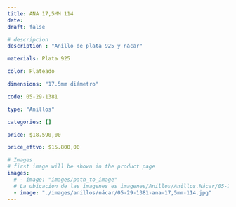 ```yaml
---
title: ANA 17,5MM 114
date: 
draft: false

# descripcion
description : "Anillo de plata 925 y nácar"

materials: Plata 925

color: Plateado

dimensions: "17.5mm diámetro"

code: 05-29-1381

type: "Anillos"

categories: []

price: $18.590,00

price_eftvo: $15.800,00

# Images
# first image will be shown in the product page
images:
  # - image: "images/path_to_image"
  # La ubicacion de las imagenes es imagenes/Anillos/Anillos.Nácar/05-29-1381-ana-17,5mm-114
  - image: "./images/anillos/nácar/05-29-1381-ana-17,5mm-114.jpg"
---
```

